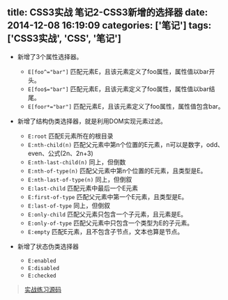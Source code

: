 title: CSS3实战 笔记2-CSS3新增的选择器
date: 2014-12-08 16:19:09
categories: ['笔记']
tags: ['CSS3实战', 'CSS', '笔记']
---

* 新增了3个属性选择器。
	* `E[foo^="bar"]` 匹配元素E，且该元素定义了foo属性，属性值以bar开头。
	* `E[foo$="bar"]` 匹配元素E，且该元素定义了foo属性，属性值以bar结尾。
	* `E[foor*="bar"]` 匹配元素E，且该元素定义了foo属性，属性值包含bar。

* 新增了结构伪类选择器，就是利用DOM实现元素过滤。
	* `E:root` 匹配E元素所在的根目录
	* `E:nth-child(n)` 匹配父元素中第n个位置的E元素，n可以是数字，odd、even、公式(2n、2n+3)
	* `E:nth-last-child(n)` 同上，但倒数
	* `E:nth-of-type(n)` 匹配父元素中第n个位置的E元素，且类型是E。
	* `E:nth-last-of-type(n)` 同上，但倒叙
	* `E:last-child` 匹配元素中最后一个E元素
	* `E:first-of-type` 匹配父元素中第一个E元素，且类型是E。
	* `E:last-of-type` 同上，但倒叙
	* `E:only-child` 匹配父元素只包含一个子元素，且元素是E。
	* `E:only-of-type` 匹配父元素中只包含一个类型为E的子元素。
	* `E:empty` 匹配E元素，且不包含子节点，文本也算是节点。

* 新增了状态伪类选择器
	* `E:enabled`
	* `E:disabled`
	* `E:checked`


> [实战练习源码](https://github.com/think2011/css3InActive-practice)